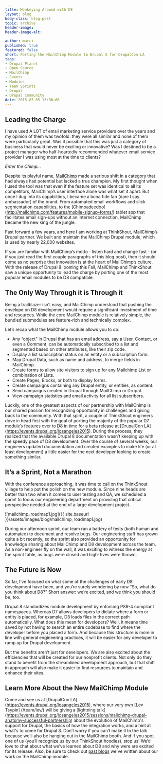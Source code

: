 ```yaml
---
title: Monkeying Around with D8
layout: blog
body-class: blog-post
topic: archive
header-image:
header-image-alt:

author: marci
published: true
featured: false
short: Porting the MailChimp Module to Drupal 8 for DrupalCon LA
tags:
- Drupal Planet
- Open Source
- MailChimp
- Events
- Modules
- Team Sprints
- Drupal
- Drupal Community
date: 2015-05-05 13:30:00
---
```

## Leading the Charge

I have used A LOT of email marketing service providers over the years and my opinion of them was twofold: they were all similar and none of them were particularly great. Was it possible that this was just a category of business that would never be exciting or innovative? Was I destined to be a project manager who half-heartedly recommended whatever email service provider I was using most at the time to clients? 

_Enter the Chimp..._

Despite its playful name, [MailChimp](http://www.mailchimp.com) made a serious shift in a category that had always had potential but lacked a true champion. My first thought when I used the tool was that even if the feature set was identical to all its competitors, MailChimp’s user interface alone was what set it apart. But once I dug into its capabilities, I became a bona fide fan (dare I say ambassador) of the brand. From automated email workflows and slick segmentation capabilities, to the [Chimpadeedoo] (http://mailchimp.com/features/mobile-signup-forms/) tablet app that facilitates email sign-ups without an internet connection, MailChimp became the new king of the jungle.

Fast forward a few years, and here I am working at ThinkShout, MailChimp’s Drupal partner. We built and maintain the MailChimp Drupal module, which is used by nearly 22,000 websites. 

If you are familiar with MailChimp’s motto - listen hard and change fast - (or if you just read the first couple paragraphs of this blog post), then it should come as no surprise that innovation is at the heart of MailChimp’s culture. With the release of Drupal 8 looming this Fall, MailChimp and ThinkShout saw a unique opportunity to lead the charge by porting one of the most popular email modules to be D8 compatible. 

## The Only Way Through it is Through it

Being a trailblazer isn’t easy, and MailChimp understood that pushing the envelope on D8 development would require a significant investment of time and resources. While the core MailChimp module is relatively simple, the bundled submodules are feature-rich and technically complex. 

Let’s recap what the MailChimp module allows you to do:

* Any “object” in Drupal that has an email address, say a User, Contact, or even a Comment, can be automatically subscribed to a list and segmented based on other attributes, like their zip code.
* Display a list subscription status on an entity or a subscription form.
* Map Drupal Data, such as name and address, to merge fields in MailChimp.
* Create forms to allow site visitors to sign up for any Mailchimp List or combination of Lists.
* Create Pages, Blocks, or both to display forms.
* Create campaigns containing any Drupal entity, or entities, as content.
* Send campaigns created in Drupal through MailChimp or Drupal.
* View campaign statistics and email activity for all list subscribers.

Luckily, one of the greatest aspects of our partnership with MailChimp is our shared passion for recognizing opportunity in challenges and giving back to the community. With that spirit, a couple of ThinkShout engineers dove in head first with the goal of porting the majority of the popular D7 module’s features over to D8 in time for a beta release at [DrupalCon LA] (https://events.drupal.org/losangeles2015). During the process, they realized that the available Drupal 8 documentation wasn’t keeping up with the speedy pace of D8 development. Over the course of several weeks, our engineers updated documentation and created examples to make life (or at least development) a little easier for the next developer looking to create something similar.

## It’s a Sprint, Not a Marathon

With the conference approaching, it was time to call on the ThinkShout village to help put the polish on the new module. Since nine heads are better than two when it comes to user testing and QA, we scheduled a sprint to focus our engineering department on providing that critical perspective needed at the end of a large development project.

![mailchimp_roadmap1.jpg]({{ site.baseurl }}/assets/images/blog/mailchimp_roadmap1.jpg)

During our afternoon sprint, our team ran a battery of tests (both human and automated) to document and resolve bugs. Our engineering staff has grown quite a bit recently, so the sprint also provided an opportunity for knowledge sharing about MailChimp and D8 development across the team. As a non-engineer fly on the wall, it was exciting to witness the energy at the sprint table, as bugs were closed and high-fives were thrown.

## The Future is Now

So far, I’ve focused on what some of the challenges of early D8 development have been, and you’re surely wondering by now “So, what do you think about D8?” Short answer: we’re excited, and we think you should be, too. 

Drupal 8 standardizes module development by enforcing PSR-4 compliant namespaces. Whereas D7 allows developers to dictate where a form or entity is placed, for example, D8 loads files in the correct path automatically. What does this mean for developers? Well, it means time saved by not having to search an entire codebase to find where the developer before you placed a form. And because this structure is more in line with general engineering practices, it will be easier for any developer to ramp up for Drupal development.

But the benefits aren’t just for developers. We are also excited about the efficiencies that will be created for our nonprofit clients. Not only do they stand to benefit from the streamlined development approach, but that shift in approach will also make it easier to find resources to maintain and enhance their sites.

## Learn More About the New MailChimp Module

Come and see us at [DrupalCon LA] (https://events.drupal.org/losangeles2015), where our very own [Lev Tsypin] (/team/lev/) will be giving a [lightning talk] (https://events.drupal.org/losangeles2015/sessions/mailchimp-drupal-anatomy-successful-partnership) about the evolution of MailChimp's support for Drupal, the basics of how the integration works, and a hint at what's to come for Drupal 8. Don’t worry if you can’t make it to the talk because we’ll also be hanging out in the MailChimp booth. And if you spot one of us (you’ll recognize us by our ThinkShout hoodies), stop us! We’d love to chat about what we’ve learned about D8 and why were are excited for its release. Also, be sure to check out [past blogs](/blog/category/mailchimp/) we've written about our work on the MailChimp module.



